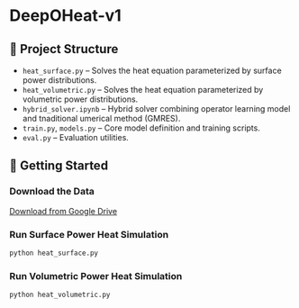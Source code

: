 # DeepOHeat-v1

## 📁 Project Structure
- `heat_surface.py` – Solves the heat equation parameterized by surface power distributions.
- `heat_volumetric.py` – Solves the heat equation parameterized by volumetric power distributions.
- `hybrid_solver.ipynb` – Hybrid solver combining operator learning model and tnaditional umerical method (GMRES).
- `train.py`, `models.py` – Core model definition and training scripts.
- `eval.py` – Evaluation utilities.

## 🚀 Getting Started

### Download the Data
[Download from Google Drive](https://drive.google.com/drive/folders/13g2dkNU1AU0OPGRPvkBAncguAK7Cb6Ek?usp=sharing)

### Run Surface Power Heat Simulation
```bash
python heat_surface.py
```

### Run Volumetric Power Heat Simulation
```bash
python heat_volumetric.py
```